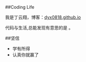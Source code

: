 
##Coding Life

我是丁云翔，博客：[dyx0818.github.io](cdyx0818.github.io)

代码与生活,总能发现有意思的是 。

##坚信


- 学有所得
- 认真你就赢了



